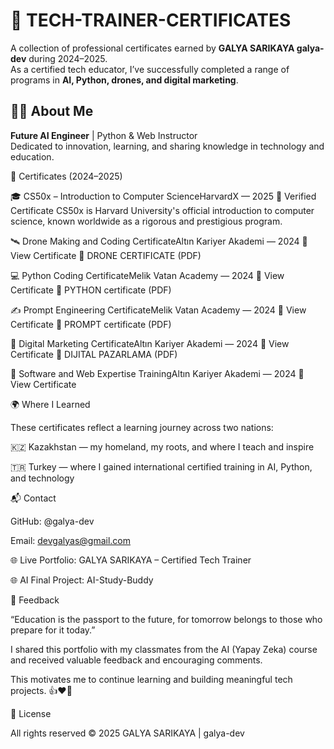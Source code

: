 # 📂 TECH-TRAINER-CERTIFICATES

A collection of professional certificates earned by **GALYA SARIKAYA galya-dev** during 2024–2025.  
As a certified tech educator, I’ve successfully completed a range of programs in **AI, Python, drones, and digital marketing**.

## 👩‍🏫 About Me

**Future AI Engineer** | Python & Web Instructor  
Dedicated to innovation, learning, and sharing knowledge in technology and education.

📜 Certificates (2024–2025)

🎓 CS50x – Introduction to Computer ScienceHarvardX — 2025 📄 Verified Certificate
CS50x is Harvard University's official introduction to computer science, known worldwide as a rigorous and prestigious program.

🛰️ Drone Making and Coding CertificateAltın Kariyer Akademi — 2024 📄 View Certificate
📄 DRONE CERTIFICATE (PDF)

💻 Python Coding CertificateMelik Vatan Academy — 2024 📄 View Certificate
📄 PYTHON certificate (PDF)

✍️ Prompt Engineering CertificateMelik Vatan Academy — 2024 📄 View Certificate
📄 PROMPT certificate (PDF)

📱 Digital Marketing CertificateAltın Kariyer Akademi — 2024 📄 View Certificate
📄 DIJITAL PAZARLAMA (PDF)

🧠 Software and Web Expertise TrainingAltın Kariyer Akademi — 2024 📄 View Certificate


 🌍 Where I Learned

These certificates reflect a learning journey across two nations:

🇰🇿 Kazakhstan — my homeland, my roots, and where I teach and inspire

🇹🇷 Turkey — where I gained international certified training in AI, Python, and technology




📬 Contact

GitHub: @galya-dev

Email: devgalyas@gmail.com

🌐 Live Portfolio: GALYA SARIKAYA – Certified Tech Trainer

🌐 AI Final Project: AI-Study-Buddy

💬 Feedback

“Education is the passport to the future, for tomorrow belongs to those who prepare for it today.”

I shared this portfolio with my classmates from the AI (Yapay Zeka) course and received valuable feedback and encouraging comments.

This motivates me to continue learning and building meaningful tech projects. 👍❤️🙏

📜 License

All rights reserved © 2025 GALYA SARIKAYA | galya-dev

